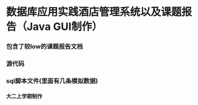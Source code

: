 # 数据库应用实践酒店管理系统以及课题报告（Java GUI制作）

### 包含了较low的课题报告文档

### 源代码

### sql脚本文件(里面有几条模拟数据)


#### 大二上学期制作
